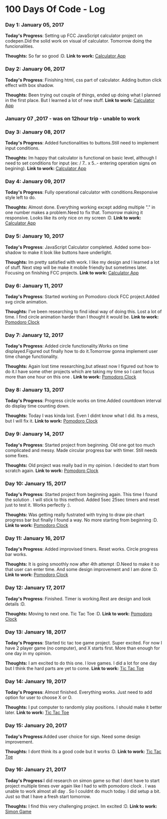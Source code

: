 # 100 Days Of Code - Log

### Day 1: January 05, 2017 


**Today's Progress**: Setting up  FCC JavaScript calculator project on codepen.Did the solid work on visual of calculator.
Tomorrow doing the funcionalities.

**Thoughts:** So far so good :D.
**Link to work:** [Calculator App](http://codepen.io/Sagi_San/full/ggbXVj/)

### Day 2: January 06, 2017 


**Today's Progress**: Finishing html, css part of calculator. Adding button click effect with box shadow.

**Thoughts:** Been trying out couple of things, ended up doing what I planned in the first place. But I learned
a lot of new stuff.
**Link to work:** [Calculator App](http://codepen.io/Sagi_San/full/ggbXVj/)


### January 07 ,2017 - was on 12hour trip - unable to work

### Day 3: January 08, 2017 


**Today's Progress**: Added functionalities to buttons.Still need to implement input conditions.

**Thoughts:** Im happy that calculator is functional on basic level, although I need to set conditions for input
(ex: / 7.. x 5..- entering operation signs on begining).
**Link to work:** [Calculator App](http://codepen.io/Sagi_San/full/ggbXVj/)


### Day 4: January 09, 2017 


**Today's Progress**: Fully operational calculator with conditions.Responsive style left to do.

**Thoughts:** Almost done. Everything working except adding multiple "." in one number makes a problem.Need to fix that.
Tomorrow making it responsive. Looks like its only nice on my screen :D.
**Link to work:** [Calculator App](http://codepen.io/Sagi_San/full/ggbXVj/)


### Day 5: January 10, 2017 


**Today's Progress**: JavaScript Calculator completed. Added some box-shadow to make it look like buttons have underlight.

**Thoughts:** Im pretty satisfied with work. I like my design and I learned a lot of stuff. Next step will be make it mobile friendly
but sometimes later. Focusing on finishing FCC projects.
**Link to work:** [Calculator App](http://codepen.io/Sagi_San/full/ggbXVj/)


### Day 6: January 11, 2017 


**Today's Progress**: Started working on Pomodoro clock FCC project.Added svg circle animation.

**Thoughts:** I've been researching to find ideal way of doing this. Lost a lot of time. I find circle animation harder 
than I thought it would be.
**Link to work:** [Pomodoro Clock](https://codepen.io/Sagi_San/full/wgGKQJ/)

### Day 7: January 12, 2017 


**Today's Progress**: Added circle functionality.Works on time displayed.Figured out finally how
to do it.Tomorrow gonna implement user time change functionality.

**Thoughts:** Again lost time researching,but atleast now I figured out how to do it.I have some other
projects which are taking my time so I cant focus more than one hour on this one .
**Link to work:** [Pomodoro Clock](https://codepen.io/Sagi_San/pen/wgGKQJ)



### Day 8: January 13, 2017 


**Today's Progress**: Progress circle works on time.Added countdown interval do display time counting down.

**Thoughts:** Today I was kinda lost. Even I didnt know what I did. Its a mess, but I will fix it.
**Link to work:** [Pomodoro Clock](https://codepen.io/Sagi_San/pen/wgGKQJ)


### Day 9: January 14, 2017 


**Today's Progress**: Started project from beginning. Old one got too much complicated and messy.
Made circular progress bar with timer. Still needs some fixes.

**Thoughts:** Old project was really bad in my opinion. I decided to start from scratch again.
**Link to work:** [Pomodoro Clock](https://codepen.io/Sagi_San/pen/wgGKQJ)


### Day 10: January 15, 2017 


**Today's Progress**: Started project from beginning again. This time I found the solution .
I will stick to this method. Added 5sec 25sec timers and reset just to test it. Works perfectly :).


**Thoughts:** Was getting really fustrated with trying to draw pie chart progress bar but finally I found a way.
No more starting from beginning :D.
**Link to work:** [Pomodoro Clock](https://codepen.io/Sagi_San/pen/wgGKQJ)

### Day 11: January 16, 2017 


**Today's Progress**: Added improvised timers. Reset works. Circle progress bar works.


**Thoughts:** It is going smoothly now after 4th attempt :D.Need to make it so that user can enter time.
And some design improvement and I am done :D.
**Link to work:** [Pomodoro Clock](https://codepen.io/Sagi_San/pen/wgGKQJ)


### Day 12: January 17, 2017 


**Today's Progress**: Finished. Timer is working.Rest are design and look details :D.


**Thoughts:** Moving to next one. Tic Tac Toe :D.
**Link to work:** [Pomodoro Clock](https://codepen.io/Sagi_San/pen/wgGKQJ)


### Day 13: January 18, 2017 


**Today's Progress**: Started tic tac toe game project. Super excited. For now I have
2 player game (no computer), and X starts first. More than enough for one day in my opinion.


**Thoughts:** I am excited to do this one. I love games. I did a lot for one day but I think
the hard parts are yet to come.
**Link to work:** [Tic Tac Toe](http://codepen.io/Sagi_San/full/WRRxrY/)


### Day 14: January 19, 2017 


**Today's Progress**: Almost finished. Everything works. Just need to add option for user
to choose X or O.


**Thoughts:** I put computer to randomly play positions. I should make it better later.
**Link to work:** [Tic Tac Toe](http://codepen.io/Sagi_San/full/WRRxrY/)



### Day 15: January 20, 2017 


**Today's Progress**:Added user choice for sign. Need some design improvement.


**Thoughts:** I dont think its a good code but it works :D.
**Link to work:** [Tic Tac Toe](http://codepen.io/Sagi_San/full/WRRxrY/)


### Day 16: January 21, 2017 


**Today's Progress**:I did research on simon game so that I dont have to start project multiple
times over again like I had to with pomodoro clock . I was unable to work almost all day . So I couldnt do
much today. I did setup a bit. Just so that I have a fresh start tomorrow.


**Thoughts:** I find this very challenging project. Im excited :D.
**Link to work:** [Simon Game](https://codepen.io/Sagi_San/pen/ZLKeEE)


<!-- ### Day 1: June 27, Monday

**Today's Progress**: I've gone through many exercises on FreeCodeCamp.

**Thoughts** I've recently started coding, and it's a great feeling when I finally solve an algorithm challenge after a lot of attempts and hours spent.

**Link(s) to work**
1. [Find the Longest Word in a String](https://www.freecodecamp.com/challenges/find-the-longest-word-in-a-string)
2. [Title Case a Sentence](https://www.freecodecamp.com/challenges/title-case-a-sentence)
 -->